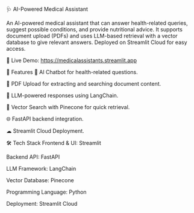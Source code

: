 🩺 AI-Powered Medical Assistant

An AI-powered medical assistant that can answer health-related queries, suggest possible conditions, and provide nutritional advice.
It supports document upload (PDFs) and uses LLM-based retrieval with a vector database to give relevant answers.
Deployed on Streamlit Cloud for easy access.


🔗 Live Demo:
https://medicalassistants.streamlit.app

📌 Features
💬 AI Chatbot for health-related questions.

📄 PDF Upload for extracting and searching document content.

🧠 LLM-powered responses using LangChain.

📂 Vector Search with Pinecone for quick retrieval.

🌐 FastAPI backend integration.

☁ Streamlit Cloud Deployment.

🛠️ Tech Stack
Frontend & UI: Streamlit

Backend API: FastAPI 

LLM Framework: LangChain

Vector Database: Pinecone

Programming Language: Python

Deployment: Streamlit Cloud 

















